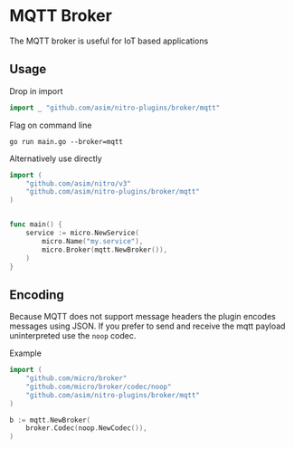 # MQTT Broker

The MQTT broker is useful for IoT based applications

## Usage

Drop in import

```go
import _ "github.com/asim/nitro-plugins/broker/mqtt"
```

Flag on command line

```shell
go run main.go --broker=mqtt
```

Alternatively use directly

```go
import (
	"github.com/asim/nitro/v3"
	"github.com/asim/nitro-plugins/broker/mqtt"
)


func main() {
	service := micro.NewService(
		micro.Name("my.service"),
		micro.Broker(mqtt.NewBroker()),
	)
}
```

## Encoding

Because MQTT does not support message headers the plugin encodes messages using JSON. 
If you prefer to send and receive the mqtt payload uninterpreted use the `noop` codec.

Example

```go
import (
    "github.com/micro/broker"
    "github.com/micro/broker/codec/noop"
    "github.com/asim/nitro-plugins/broker/mqtt"
)

b := mqtt.NewBroker(
    broker.Codec(noop.NewCodec()),
)
```
